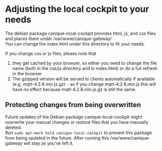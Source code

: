 # Adjusting the local cockpit to your needs

The debian package canique-local-cockpit provides html, js, and css files and places them under /var/www/canique-gateway/   
You can change the index.html under this directory to fit your needs.   

If you change css or js files, please note that
1) they get cached by your browser, so either you need to change the file name (both in the css/js directory and in index.html) or do a full refresh in the browser
2) The gzipped version will be served to clients automatically if available (e.g. mqtt-4.2.8.min.js.gz) - so if you change mqtt-4.2.8.min.js this will have no effect because mqtt-4.2.8.min.js.gz is still the same.



## Protecting changes from being overwritten

Future updates of the Debian package canique-local-cockpit might overwrite your manual changes or restore files that you have manually deleted.   
Run `sudo apt-mark hold canique-local-cockpit` to prevent this package from being updated in the future. After running this /var/www/canique-gateway will stay as you've left it.

